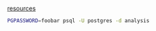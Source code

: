 [resources](https://github.com/digoal/blog/blob/master/README.md)

```sh
PGPASSWORD=foobar psql -U postgres -d analysis
```

